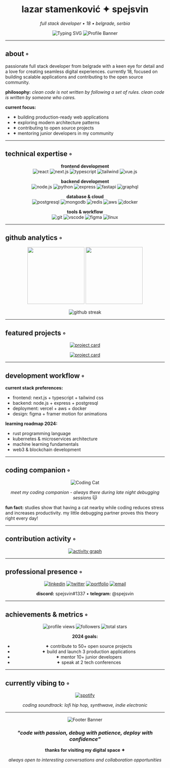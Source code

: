 <div align="center">

# lazar stamenković ✦ spejsvin

*full stack developer • 18 • belgrade, serbia*

<img src="https://readme-typing-svg.herokuapp.com?font=JetBrains+Mono&size=18&duration=3500&pause=1000&color=6366F1&center=true&vCenter=true&width=600&lines=crafting+digital+experiences;passionate+about+clean+architecture;building+the+future%2C+one+commit+at+a+time;always+learning%2C+always+growing" alt="Typing SVG" />

<img src="/placeholder.svg?height=200&width=600" alt="Profile Banner" />

</div>

---

## about ◦

passionate full stack developer from belgrade with a keen eye for detail and a love for creating seamless digital experiences. currently 18, focused on building scalable applications and contributing to the open source community.

**philosophy:** *clean code is not written by following a set of rules. clean code is written by someone who cares.*

**current focus:**
- ✦ building production-ready web applications
- ✦ exploring modern architecture patterns  
- ✦ contributing to open source projects
- ✦ mentoring junior developers in my community

---

## technical expertise ◦

<div align="center">

**frontend development**  
![react](https://img.shields.io/badge/React-20232A?style=for-the-badge&logo=react&logoColor=61DAFB)
![next.js](https://img.shields.io/badge/Next.js-000000?style=for-the-badge&logo=next.js&logoColor=white)
![typescript](https://img.shields.io/badge/TypeScript-007ACC?style=for-the-badge&logo=typescript&logoColor=white)
![tailwind](https://img.shields.io/badge/Tailwind_CSS-38B2AC?style=for-the-badge&logo=tailwind-css&logoColor=white)
![vue.js](https://img.shields.io/badge/Vue.js-35495E?style=for-the-badge&logo=vue.js&logoColor=4FC08D)

**backend development**  
![node.js](https://img.shields.io/badge/Node.js-43853D?style=for-the-badge&logo=node.js&logoColor=white)
![python](https://img.shields.io/badge/Python-3776AB?style=for-the-badge&logo=python&logoColor=white)
![express](https://img.shields.io/badge/Express.js-404D59?style=for-the-badge&logo=express&logoColor=white)
![fastapi](https://img.shields.io/badge/FastAPI-005571?style=for-the-badge&logo=fastapi&logoColor=white)
![graphql](https://img.shields.io/badge/GraphQL-E10098?style=for-the-badge&logo=graphql&logoColor=white)

**database & cloud**  
![postgresql](https://img.shields.io/badge/PostgreSQL-316192?style=for-the-badge&logo=postgresql&logoColor=white)
![mongodb](https://img.shields.io/badge/MongoDB-4EA94B?style=for-the-badge&logo=mongodb&logoColor=white)
![redis](https://img.shields.io/badge/Redis-DC382D?style=for-the-badge&logo=redis&logoColor=white)
![aws](https://img.shields.io/badge/AWS-232F3E?style=for-the-badge&logo=amazon-aws&logoColor=white)
![docker](https://img.shields.io/badge/Docker-2496ED?style=for-the-badge&logo=docker&logoColor=white)

**tools & workflow**  
![git](https://img.shields.io/badge/Git-F05032?style=for-the-badge&logo=git&logoColor=white)
![vscode](https://img.shields.io/badge/VS_Code-007ACC?style=for-the-badge&logo=visual-studio-code&logoColor=white)
![figma](https://img.shields.io/badge/Figma-F24E1E?style=for-the-badge&logo=figma&logoColor=white)
![linux](https://img.shields.io/badge/Linux-FCC624?style=for-the-badge&logo=linux&logoColor=black)

</div>

---

## github analytics ◦

<div align="center">

<img height="180em" src="https://github-readme-stats.vercel.app/api?username=spejsvin&show_icons=true&theme=tokyonight&include_all_commits=true&count_private=true&hide_border=true&bg_color=0D1117&title_color=6366F1&icon_color=6366F1&text_color=C9D1D9"/>

<img height="180em" src="https://github-readme-stats.vercel.app/api/top-langs/?username=spejsvin&layout=compact&langs_count=8&theme=tokyonight&hide_border=true&bg_color=0D1117&title_color=6366F1&text_color=C9D1D9"/>

</div>

<div align="center">

![github streak](https://github-readme-streak-stats.herokuapp.com/?user=spejsvin&theme=tokyonight&hide_border=true&background=0D1117&stroke=6366F1&ring=6366F1&fire=6366F1&currStreakLabel=C9D1D9)

</div>

---

## featured projects ◦

<div align="center">

[![project card](https://github-readme-stats.vercel.app/api/pin/?username=spejsvin&repo=portfolio-v2&theme=tokyonight&hide_border=true&bg_color=0D1117&title_color=6366F1&text_color=C9D1D9)](https://github.com/spejsvin/portfolio-v2)

[![project card](https://github-readme-stats.vercel.app/api/pin/?username=spejsvin&repo=task-manager-app&theme=tokyonight&hide_border=true&bg_color=0D1117&title_color=6366F1&text_color=C9D1D9)](https://github.com/spejsvin/task-manager-app)

</div>

---

## development workflow ◦

**current stack preferences:**
- frontend: next.js + typescript + tailwind css
- backend: node.js + express + postgresql  
- deployment: vercel + aws + docker
- design: figma + framer motion for animations

**learning roadmap 2024:**
- rust programming language
- kubernetes & microservices architecture
- machine learning fundamentals
- web3 & blockchain development

---

## coding companion ◦

<div align="center">

<img src="/placeholder.svg?height=300&width=400" alt="Coding Cat" />

*meet my coding companion - always there during late night debugging sessions* 🐱

</div>

**fun fact:** studies show that having a cat nearby while coding reduces stress and increases productivity. my little debugging partner proves this theory right every day!

---

## contribution activity ◦

<div align="center">

[![activity graph](https://github-readme-activity-graph.vercel.app/graph?username=spejsvin&theme=tokyo-night&hide_border=true&bg_color=0D1117&color=6366F1&line=6366F1&point=C9D1D9)](https://github.com/spejsvin)

</div>

---

## professional presence ◦

<div align="center">

[![linkedin](https://img.shields.io/badge/LinkedIn-0077B5?style=for-the-badge&logo=linkedin&logoColor=white)](https://linkedin.com/in/lazar-stamenkovic-dev)
[![twitter](https://img.shields.io/badge/Twitter-1DA1F2?style=for-the-badge&logo=twitter&logoColor=white)](https://twitter.com/spejsvin_dev)
[![portfolio](https://img.shields.io/badge/Portfolio-000000?style=for-the-badge&logo=vercel&logoColor=white)](https://spejsvin.dev)
[![email](https://img.shields.io/badge/Email-D14836?style=for-the-badge&logo=gmail&logoColor=white)](mailto:lazar@spejsvin.dev)

**discord:** spejsvin#1337 • **telegram:** @spejsvin

</div>

---

## achievements & metrics ◦

<div align="center">

![profile views](https://komarev.com/ghpvc/?username=spejsvin&color=6366F1&style=for-the-badge&label=Profile+Views)
![followers](https://img.shields.io/github/followers/spejsvin?style=for-the-badge&color=6366F1&label=Followers)
![total stars](https://img.shields.io/github/stars/spejsvin?style=for-the-badge&color=6366F1&label=Total+Stars)

**2024 goals:**
- ✦ contribute to 50+ open source projects
- ✦ build and launch 3 production applications  
- ✦ mentor 10+ junior developers
- ✦ speak at 2 tech conferences

</div>

---

## currently vibing to ◦

<div align="center">

[![spotify](https://spotify-github-profile.vercel.app/api/spotify-playing)](https://spotify-github-profile.vercel.app/api/spotify-playing)

*coding soundtrack: lofi hip hop, synthwave, indie electronic*

</div>

---

<div align="center">

<img src="/placeholder.svg?height=150&width=500" alt="Footer Banner" />

### *"code with passion, debug with patience, deploy with confidence"*

**thanks for visiting my digital space ✦**

*always open to interesting conversations and collaboration opportunities*

</div>
